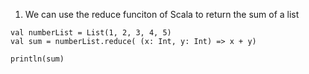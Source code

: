1. We can use the reduce funciton of Scala to return the sum of a list
```sc                                               
val numberList = List(1, 2, 3, 4, 5) 
val sum = numberList.reduce( (x: Int, y: Int) => x + y)

println(sum)                                      
```
